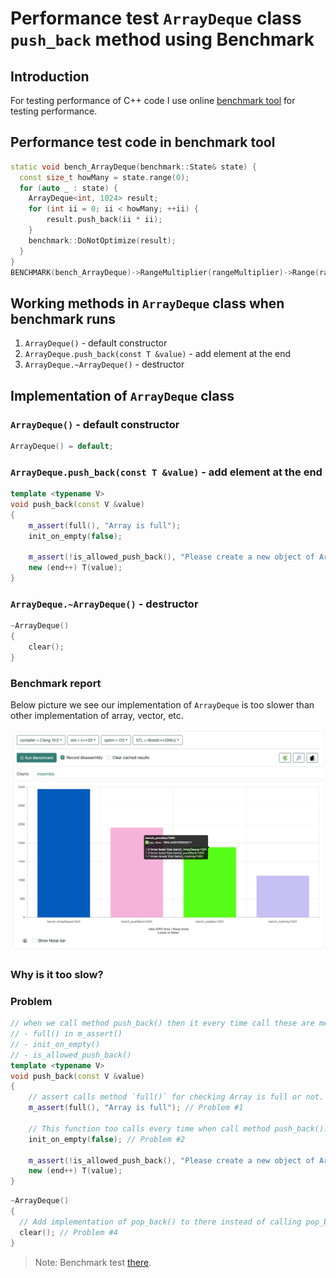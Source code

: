 # Performance test `ArrayDeque` class `push_back` method using Benchmark

## Introduction

For testing performance of C++ code I use online [benchmark tool](https://quick-bench.com/) for testing performance.

## Performance test code in benchmark tool

```cpp
static void bench_ArrayDeque(benchmark::State& state) {
  const size_t howMany = state.range(0);
  for (auto _ : state) {
    ArrayDeque<int, 1024> result;
    for (int ii = 0; ii < howMany; ++ii) {
        result.push_back(ii * ii);
    }
    benchmark::DoNotOptimize(result);
  }
}
BENCHMARK(bench_ArrayDeque)->RangeMultiplier(rangeMultiplier)->Range(rangeMin, rangeMax);
```

## Working methods in `ArrayDeque` class when benchmark runs

1. `ArrayDeque()` - default constructor
2. `ArrayDeque.push_back(const T &value)` - add element at the end
3. `ArrayDeque.~ArrayDeque()` - destructor

## Implementation of `ArrayDeque` class

### `ArrayDeque()` - default constructor

```cpp
ArrayDeque() = default;
```

### `ArrayDeque.push_back(const T &value)` - add element at the end

```cpp
template <typename V>
void push_back(const V &value)
{
    m_assert(full(), "Array is full");
    init_on_empty(false);

    m_assert(!is_allowed_push_back(), "Please create a new object of ArrayDeque for pushing elements to back");
    new (end++) T(value);
}
```

### `ArrayDeque.~ArrayDeque()` - destructor

```cpp
~ArrayDeque()
{
    clear();
}
```

### Benchmark report

Below picture we see our implementation of `ArrayDeque` is too slower than other implementation of array, vector, etc.

![img](../first_result.png)

### Why is it too slow?

### Problem

```cpp
// when we call method push_back() then it every time call these are methods:
// - full() in m_assert()
// - init_on_empty()
// - is_allowed_push_back()
template <typename V>
void push_back(const V &value)
{
    // assert calls method `full()` for checking Array is full or not.
    m_assert(full(), "Array is full"); // Problem #1

    // This function too calls every time when call method push_back().
    init_on_empty(false); // Problem #2

    m_assert(!is_allowed_push_back(), "Please create a new object of ArrayDeque for pushing elements to back"); // Problem #3
    new (end++) T(value);
}
```

```cpp
~ArrayDeque()
{
  // Add implementation of pop_back() to there instead of calling pop_back() in loop in clear()
  clear(); // Problem #4
}
```

> Note: Benchmark test [there](https://quick-bench.com/q/oWCR26KOhl2cueJXEqH2q_bPdGg).

